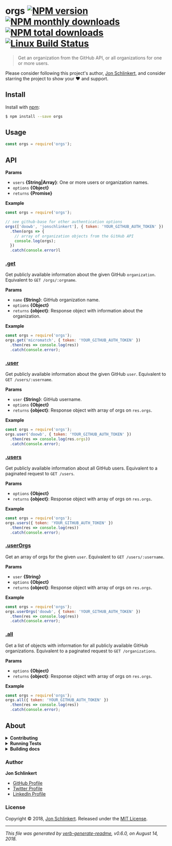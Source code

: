 # orgs [![NPM version](https://img.shields.io/npm/v/orgs.svg?style=flat)](https://www.npmjs.com/package/orgs) [![NPM monthly downloads](https://img.shields.io/npm/dm/orgs.svg?style=flat)](https://npmjs.org/package/orgs) [![NPM total downloads](https://img.shields.io/npm/dt/orgs.svg?style=flat)](https://npmjs.org/package/orgs) [![Linux Build Status](https://img.shields.io/travis/jonschlinkert/orgs.svg?style=flat&label=Travis)](https://travis-ci.org/jonschlinkert/orgs)

> Get an organization from the GitHub API, or all organizations for one or more users.

Please consider following this project's author, [Jon Schlinkert](https://github.com/jonschlinkert), and consider starring the project to show your :heart: and support.

## Install

Install with [npm](https://www.npmjs.com/):

```sh
$ npm install --save orgs
```

## Usage

```js
const orgs = require('orgs');
```

## API

**Params**

* `users` **{String|Array}**: One or more users or organization names.
* `options` **{Object}**
* `returns` **{Promise}**

**Example**

```js
const orgs = require('orgs');

// see github-base for other authentication options
orgs(['doowb', 'jonschlinkert'], { token: 'YOUR_GITHUB_AUTH_TOKEN' })
  .then(orgs => {
    // array of organization objects from the GitHub API
    console.log(orgs);
  })
  .catch(console.error)l
```

### [.get](index.js#L70)

Get publicly available information about the given GitHub `organization`. Equivalent to `GET /orgs/:orgname`.

**Params**

* `name` **{String}**: GitHub organization name.
* `options` **{Object}**
* `returns` **{object}**: Response object with information about the organization.

**Example**

```js
const orgs = require('orgs');
orgs.get('micromatch', { token: 'YOUR_GITHUB_AUTH_TOKEN' })
  .then(res => console.log(res))
  .catch(console.error);
```

### [.user](index.js#L88)

Get publicly available information about the given GitHub `user`. Equivalent to `GET /users/:username`.

**Params**

* `user` **{String}**: GitHub username.
* `options` **{Object}**
* `returns` **{object}**: Response object with array of orgs on `res.orgs`.

**Example**

```js
const orgs = require('orgs');
orgs.user('doowb', { token: 'YOUR_GITHUB_AUTH_TOKEN' })
  .then(res => console.log(res.orgs))
  .catch(console.error);
```

### [.users](index.js#L105)

Get publicly available information about all GitHub users. Equivalent to a paginated request to `GET /users`.

**Params**

* `options` **{Object}**
* `returns` **{object}**: Response object with array of orgs on `res.orgs`.

**Example**

```js
const orgs = require('orgs');
orgs.users({ token: 'YOUR_GITHUB_AUTH_TOKEN' })
  .then(res => console.log(res))
  .catch(console.error);
```

### [.userOrgs](index.js#L122)

Get an array of orgs for the given `user`. Equivalent to `GET /users/:username`.

**Params**

* `user` **{String}**
* `options` **{Object}**
* `returns` **{object}**: Response object with array of orgs on `res.orgs`.

**Example**

```js
const orgs = require('orgs');
orgs.userOrgs('doowb', { token: 'YOUR_GITHUB_AUTH_TOKEN' })
  .then(res => console.log(res))
  .catch(console.error);
```

### [.all](index.js#L144)

Get a list of objects with information for all publicly available GitHub organizations. Equivalent to a paginated request to `GET /organizations`.

**Params**

* `options` **{Object}**
* `returns` **{object}**: Response object with array of orgs on `res.orgs`.

**Example**

```js
const orgs = require('orgs');
orgs.all({ token: 'YOUR_GITHUB_AUTH_TOKEN' })
  .then(res => console.log(res))
  .catch(console.error);
```

## About

<details>
<summary><strong>Contributing</strong></summary>

Pull requests and stars are always welcome. For bugs and feature requests, [please create an issue](../../issues/new).

Please read the [contributing guide](.github/contributing.md) for advice on opening issues, pull requests, and coding standards.

</details>

<details>
<summary><strong>Running Tests</strong></summary>

Running and reviewing unit tests is a great way to get familiarized with a library and its API. You can install dependencies and run tests with the following command:

```sh
$ npm install && npm test
```

</details>

<details>
<summary><strong>Building docs</strong></summary>

_(This project's readme.md is generated by [verb](https://github.com/verbose/verb-generate-readme), please don't edit the readme directly. Any changes to the readme must be made in the [.verb.md](.verb.md) readme template.)_

To generate the readme, run the following command:

```sh
$ npm install -g verbose/verb#dev verb-generate-readme && verb
```

</details>

### Author

**Jon Schlinkert**

* [GitHub Profile](https://github.com/jonschlinkert)
* [Twitter Profile](https://twitter.com/jonschlinkert)
* [LinkedIn Profile](https://linkedin.com/in/jonschlinkert)

### License

Copyright © 2018, [Jon Schlinkert](https://github.com/jonschlinkert).
Released under the [MIT License](LICENSE).

***

_This file was generated by [verb-generate-readme](https://github.com/verbose/verb-generate-readme), v0.6.0, on August 14, 2018._